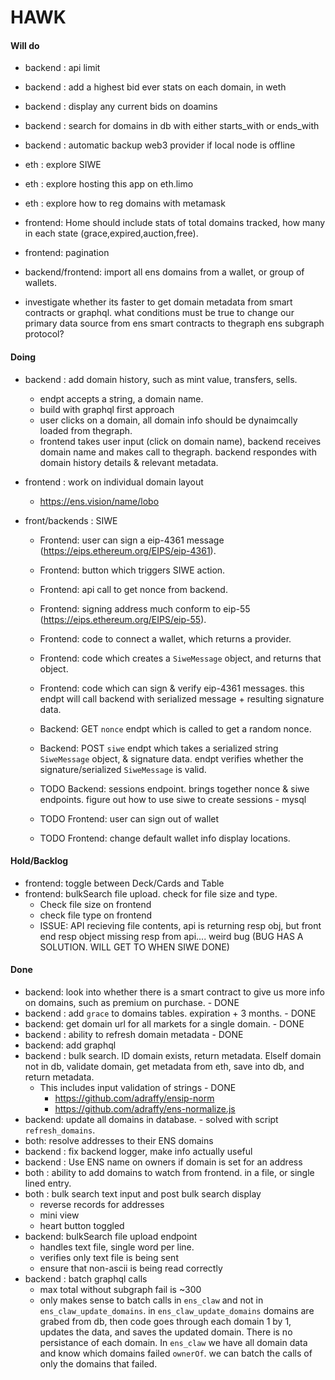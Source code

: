# HAWK

#### Will do
- backend : api limit
- backend : add a highest bid ever stats on each domain, in weth
- backend : display any current bids on doamins
- backend : search for domains in db with either starts_with or ends_with
- backend : automatic backup web3 provider if local node is offline

- eth : explore SIWE
- eth : explore hosting this app on eth.limo
- eth : explore how to reg domains with metamask

- frontend: Home should include stats of total domains tracked, how many in each state (grace,expired,auction,free).
- frontend: pagination

- backend/frontend: import all ens domains from a wallet, or group of wallets.

- investigate whether its faster to get domain metadata from smart contracts or graphql. what conditions must be true to change our primary data source from ens smart contracts to thegraph ens subgraph protocol?


#### Doing
- backend : add domain history, such as mint value, transfers, sells.
  - endpt accepts a string, a domain name.
  - build with graphql first approach
  - user clicks on a domain, all domain info should be dynaimcally loaded from thegraph.
  - frontend takes user input (click on domain name), backend receives domain name and makes call to thegraph. backend respondes with domain history details & relevant metadata.
- frontend : work on individual domain layout
  - https://ens.vision/name/lobo

- front/backends : SIWE
  - Frontend: user can sign a eip-4361 message (https://eips.ethereum.org/EIPS/eip-4361).
  - Frontend: button which triggers SIWE action.
  - Frontend: api call to get nonce from backend.
  - Frontend: signing address much conform to eip-55 (https://eips.ethereum.org/EIPS/eip-55).
  - Frontend: code to connect a wallet, which returns a provider.
  - Frontend: code which creates a `SiweMessage` object, and returns that object.
  - Frontend: code which can sign & verify eip-4361 messages. this endpt will call backend with serialized message + resulting signature data.
  - Backend: GET `nonce` endpt which is called to get a random nonce.
  - Backend: POST `siwe` endpt which takes a serialized string `SiweMessage` object, & signature data. endpt verifies whether the signature/serialized `SiweMessage` is valid.
 
  - TODO Backend: sessions endpoint. brings together nonce & siwe endpoints. figure out how to use siwe to create sessions - mysql
  - TODO Frontend: user can sign out of wallet
  - TODO Frontend: change default wallet info display locations.

#### Hold/Backlog
- frontend: toggle between Deck/Cards and Table
- frontend: bulkSearch file upload. check for file size and type.
  - Check file size on frontend
  - check file type on frontend
  - ISSUE: API recieving file contents, api is returning resp obj, but front end resp object missing resp from api.... weird bug (BUG HAS A SOLUTION. WILL GET TO WHEN SIWE DONE)


#### Done
- backend: look into whether there is a smart contract to give us more info on domains, such as premium on purchase. - DONE
- backend : add `grace` to domains tables. expiration + 3 months. - DONE
- backend: get domain url for all markets for a single domain. - DONE
- backend : ability to refresh domain metadata - DONE
- backend: add graphql
- backend : bulk search. ID domain exists, return metadata. ElseIf domain not in db, validate domain, get metadata from eth, save into db, and return metadata.
  - This includes input validation of strings - DONE
    - https://github.com/adraffy/ensip-norm
    - https://github.com/adraffy/ens-normalize.js
- backend: update all domains in database. - solved with script `refresh_domains`.
- both: resolve addresses to their ENS domains
- backend : fix backend logger, make info actually useful
- backend : Use ENS name on owners if domain is set for an address
- both : ability to add domains to watch from frontend. in a file, or single lined entry.
- both : bulk search text input and post bulk search display
  - reverse records for addresses
  - mini view 
  - heart button toggled
- backend: bulkSearch file upload endpoint
  - handles text file, single word per line.
  - verifies only text file is being sent
  - ensure that non-ascii is being read correctly
- backend : batch graphql calls
  - max total without subgraph fail is ~300
  - only makes sense to batch calls in `ens_claw` and not in `ens_claw_update_domains`. in  `ens_claw_update_domains` domains are grabed from db, then code goes through each domain 1 by 1, updates the data, and saves the updated domain. There is no persistance of each domain. In `ens_claw` we have all domain data and know which domains failed `ownerOf`. we can batch the calls of only the domains that failed.
